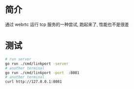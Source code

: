 # 简介

通过 webrtc 运行 tcp 服务的一种尝试, 跑起来了, 性能也不是很差

# 测试

```sh
# run server
go run ./cmd/linkport -server
# another terminal
go run ./cmd/linkport -port  :8081
# another terminal
curl http://127.0.0.1:8081
```
